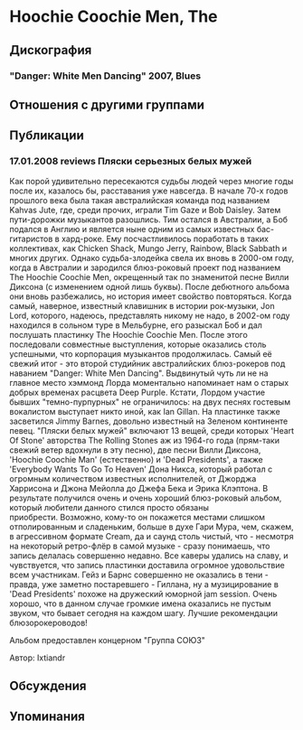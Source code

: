 # Hoochie Coochie Men, The



## Дискография

### "Danger: White Men Dancing" 2007, Blues




## Отношения с другими группами


## Публикации

### 17.01.2008 reviews Пляски серьезных белых мужей

<P>Как порой удивительно пересекаются судьбы людей через многие годы после их, казалось бы, расставания уже навсегда. В начале 70-х годов прошлого века была такая австралийская команда под названием Kahvas Jute, где, среди прочих, играли&nbsp;Tim Gaze и Bob Daisley. Затем пути-дорожки музыкантов разошлись. Тим остался в Австралии, а Боб подался в Англию и является ныне одним из самых известных бас-гитаристов в хард-роке. Ему посчастливилось поработать в таких коллективах, как Chicken Shack, Mungo Jerry, Rainbow, Black Sabbath и многих других. Однако судьба-злодейка свела их вновь в 2000-ом году, когда&nbsp;в Австралии и зародился блюз-роковый проект под названием The Hoochie Coochie Men, окрещенный так по знаменитой песне Вилли Диксона (с изменением одной лишь буквы). После дебютного альбома они вновь разбежались, но история имеет свойство повторяться. Когда самый, наверное, известный клавишник в истории рок-музыки, Jon Lord, которого, надеюсь, представлять никому не надо, в 2002-ом году находился в сольном туре в Мельбурне, его разыскал Боб и дал послушать пластинку The Hoochie Coochie Men. После этого последовали совместные выступления, которые оказались столь успешными, что корпорация музыкантов продолжилась. Самый её свежий итог - это второй студийник австралийских блюз-рокеров под наванием "Danger: White Men Dancing". Выдвинутый чуть ли не на главное место хэммонд Лорда моментально напоминает нам о старых добрых временах расцвета Deep Purple. Кстати, Лордом участие бывших "темно-пурпурных" не ограничилось: на двух песнях гостевым вокалистом выступает никто иной, как Ian Gillan. На пластинке также засветился Jimmy Barnes, довольно известный на Зеленом континенте певец. "Пляски белых мужей" включают 13 вещей, среди которых 'Heart Of Stone' авторства The Rolling Stones аж из 1964-го года (прям-таки свежий ветер вдохнули в эту песню), две песни Вилли Диксона, 'Hoochie Coochie Man' (естественно) и 'Dead Presidents', а также 'Everybody Wants To Go To Heaven' Дона Никса, который работал с огромным количеством известных исполнителей, от Джорджа Харрисона и Джона Мейолла до Джефа Бека и Эрика Клэптона. В результате получился очень и очень хороший блюз-роковый альбом, который любители данного стился просто обязаны приобрести.&nbsp;Возможно, кому-то он покажется местами слишком отполированным и сладеньким, больше в духе Гари Мура, чем, скажем, в агрессивном формате&nbsp;Cream, да и саунд столь чистый, что - несмотря на некоторый ретро-флёр в самой музыке - сразу понимаешь, что запись делалась совершенно недавно. Все каверы удались на славу, и чувствуется, что запись пластинки доставила огромное удовольствие всем участникам. Гейз и Барнс совершенно не оказались в тени - правда, уже заметно постаревшего - Гиллана, ну а музицирование в 'Dead Presidents' похоже на дружеский юморной jam session. Очень хорошо, что в данном случае громкие имена оказались не пустым звуком, что бывает сегодня на каждом шагу. Лучшие рекомендации блюзорокероводов!</P>
<P>Альбом предоставлен концерном "Группа СОЮЗ"</P>
Автор: Ixtiandr


## Обсуждения


## Упоминания

